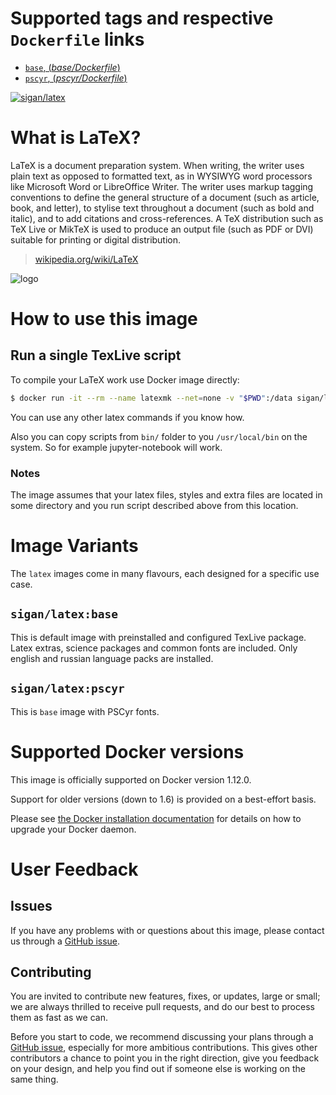 # Supported tags and respective `Dockerfile` links

- [`base`, (*base/Dockerfile*)](https://github.com/blan4/docker-latex/blob/master/base/Dockerfile)
- [`pscyr`, (*pscyr/Dockerfile*)](https://github.com/blan4/docker-latex/blob/master/pscyr/Dockerfile)

[![sigan/latex](http://dockeri.co/image/sigan/latex)](https://hub.docker.com/r/sigan/latex/)

# What is LaTeX?

LaTeX is a document preparation system. When writing, the writer uses plain text as opposed to formatted text, as in WYSIWYG word processors like Microsoft Word or LibreOffice Writer. The writer uses markup tagging conventions to define the general structure of a document (such as article, book, and letter), to stylise text throughout a document (such as bold and italic), and to add citations and cross-references. A TeX distribution such as TeX Live or MikTeX is used to produce an output file (such as PDF or DVI) suitable for printing or digital distribution.

> [wikipedia.org/wiki/LaTeX](https://en.wikipedia.org/wiki/LaTeX)

![logo](https://upload.wikimedia.org/wikipedia/commons/thumb/9/92/LaTeX_logo.svg/100px-LaTeX_logo.svg.png)

# How to use this image

## Run a single TexLive script

To compile your LaTeX work use Docker image directly:

```bash
$ docker run -it --rm --name latexmk --net=none -v "$PWD":/data sigan/latex:pscyr latexmk -pdf -pdflatex="pdflatex %O %S" your_super_latex_file
```

You can use any other latex commands if you know how.

Also you can copy scripts from `bin/` folder to you `/usr/local/bin` on the system. So for example jupyter-notebook will work.

### Notes

The image assumes that your latex files, styles and extra files are located in some directory and you run script described above from this location.

# Image Variants

The `latex` images come in many flavours, each designed for a specific use case.

## `sigan/latex:base`

This is default image with preinstalled and configured TexLive package. Latex extras, science packages and common fonts are included. Only english and russian language packs are installed.

## `sigan/latex:pscyr`

This is `base` image with PSCyr fonts.

# Supported Docker versions

This image is officially supported on Docker version 1.12.0.

Support for older versions (down to 1.6) is provided on a best-effort basis.

Please see [the Docker installation documentation](https://docs.docker.com/installation/) for details on how to upgrade your Docker daemon.

# User Feedback

## Issues

If you have any problems with or questions about this image, please contact us through a [GitHub issue](https://github.com/blan4/docker-latex/issues).

## Contributing

You are invited to contribute new features, fixes, or updates, large or small; we are always thrilled to receive pull requests, and do our best to process them as fast as we can.

Before you start to code, we recommend discussing your plans through a [GitHub issue](https://github.com/blan4/docker-latex/issues), especially for more ambitious contributions. This gives other contributors a chance to point you in the right direction, give you feedback on your design, and help you find out if someone else is working on the same thing.
